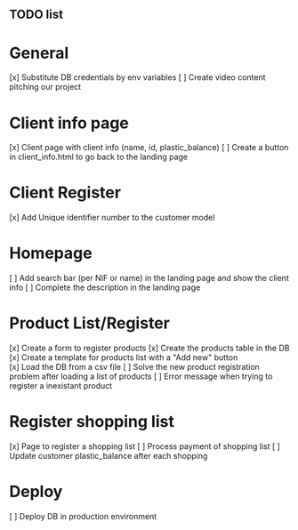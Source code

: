 ## TODO list

# General
[x] Substitute DB credentials by env variables
[ ] Create video content pitching our project

# Client info page
[x] Client page with client info (name, id, plastic_balance)
[ ] Create a button in client_info.html to go back to the landing page

# Client Register
[x] Add Unique identifier number to the customer model

# Homepage
[ ] Add search bar (per NIF or name) in the landing page and show the client info
[ ] Complete the description in the landing page

# Product List/Register
[x] Create a form to register products
[x] Create the products table in the DB
[x] Create a template for products list with a "Add new" button  
[x] Load the DB from a csv file
[ ] Solve the new product registration problem after loading a list of products
[ ] Error message when trying to register a inexistant product

# Register shopping list
[x] Page to register a shopping list
[ ] Process payment of shopping list
[ ] Update customer plastic_balance after each shopping

# Deploy
[ ] Deploy DB in production environment